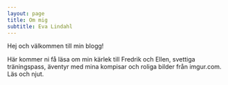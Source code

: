 ```yaml
---
layout: page
title: Om mig
subtitle: Eva Lindahl
---
```


Hej och välkommen till min blogg!

Här kommer ni få läsa om min kärlek till Fredrik och Ellen, svettiga träningspass, äventyr med mina kompisar och roliga bilder från imgur.com. Läs och njut.